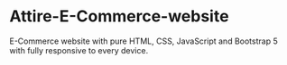 # Attire-E-Commerce-website
 E-Commerce website with pure HTML, CSS, JavaScript and Bootstrap 5 with fully responsive to every device.
